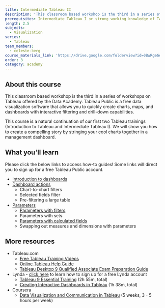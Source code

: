 ```yaml
---
title: Intermediate Tableau II
description: 'This classroom based workshop is the third in a series of workshops on Tableau offered by the Data Academy. Tableau Public is a free data visualization software that allows you to quickly create charts, maps, and dashboards with interactive filtering and drill-down capabilities.'
prerequisites: Intermediate Tableau I or strong working knowledge of Tableau
length: 2.5
subjects:
  - Visualization
series:
  - Tableau
team_members:
  - celeste-berg
course_materials_link: 'https://drive.google.com/folderview?id=0BwRgeGq-b8f9dW9jS25pM1JJcDQ&usp=sharing'
order: 3
category: academy
---
```



## About this course

This classroom based workshop is the third in a series of workshops on Tableau offered by the Data Academy. Tableau Public is a free data visualization software that allows you to quickly create charts, maps, and dashboards with interactive filtering and drill-down capabilities.

This course is a natural continuation of our first two Tableau trainings (Introduction to Tableau and Intermediate Tableau I). We will show you how to create a compelling story by stringing your cool charts together in a management dashboard.



## What you'll learn

Please click the below links to access how-to guides! Some links will direct you to sign up for a free Tableau Public account.

* [Introduction to dashboards](http://www.tableau.com/learn/tutorials/on-demand/getting-started-dashboards-and-stories?signin=2a605b07b036fce61a341126449e7252)
* [Dashboard actions](http://www.tableau.com/learn/tutorials/on-demand/dashboard-interactivity-using-actions)
  * Chart-to-chart filters
  * Selected fields filter
  * Pre-filtering a large table
* [Parameters](http://www.tableau.com/learn/tutorials/on-demand/parameters?signin=84fdd9f339b4afab0d1493b995f67018)
  * [Parameters with filters](http://onlinehelp.tableau.com/current/pro/online/en-us/help.htm#parameters_filters.html)
  * Parameters with sets
  * [Parameters with calculated fields](http://onlinehelp.tableau.com/current/pro/online/en-us/help.htm#parameters_calculations.html)
  * Swapping out measures and dimensions with parameters


##

## More resources

* Tableau.com
  * [Free Tableau Training Videos](http://www.tableau.com/learn/training)
  * [Online Tableau Help Guide](http://onlinehelp.tableau.com/current/pro/online/windows/en-us/help.html)
  * [Tableau Desktop 9 Qualified Associate Exam Preparation Guide](http://mkt.tableau.com/files/Desktop-9-QA-Prep-Guide.pdf)
* Lynda - [click here](https://drive.google.com/file/d/0BwRgeGq-b8f9eVNXQU9BNEJJVHc/view?usp=sharing) to learn how to sign up for a free Lynda account
  * [Tableau 9 Essential Training](https://www.lynda.com/Tableau-tutorials/Tableau-9-Essential-Training/386886-2.html) (2h 55m, total)
  * [Creating Interactive Dashboards in Tableau](https://www.lynda.com/Tableau-tutorials/Creating-Interactive-Dashboards-Tableau/417094-2.html) (1h 38m, total)
* Coursera
  * [Data Visualization and Communication in Tableau](https://www.coursera.org/learn/analytics-tableau/) (5 weeks, 3 - 5 hours per week)